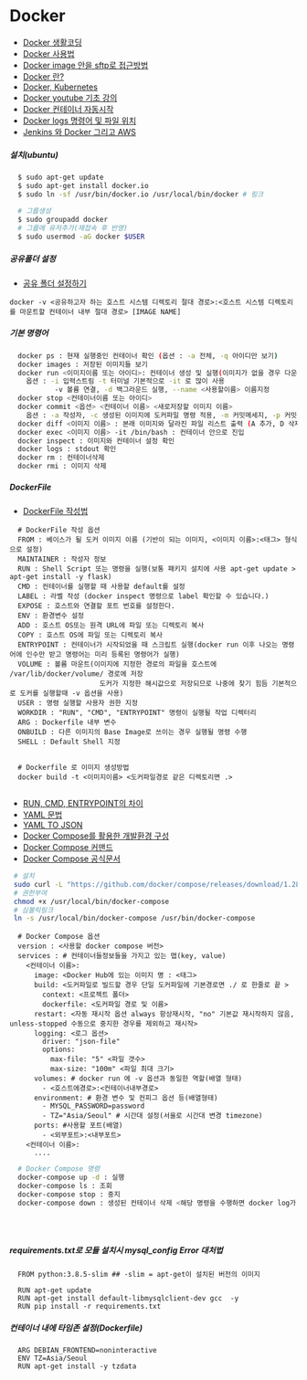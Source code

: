 # Docker
* [Docker 생활코딩](https://opentutorials.org/course/128/8657)
* [Docker 사용법](http://pyrasis.com/Docker/Docker-HOWTO)
* [Docker image 안을 sftp로 접근방법](https://m.blog.naver.com/PostView.nhn?blogId=alice_k106&logNo=220650722592&proxyReferer=https:%2F%2Fgeekcoders.tistory.com%2Fentry%2FDocker-Docker-%25EC%2584%25A4%25EC%25B9%2598%25EB%25B6%2580%25ED%2584%25B0-%25EA%25B8%25B0%25EB%25B3%25B8-%25EC%2582%25AC%25EC%259A%25A9)
* [Docker 란?](https://www.44bits.io/ko/post/easy-deploy-with-docker)
* [Docker, Kubernetes](https://medium.com/withj-kr/d-3eba3de2894e)
* [Docker youtube 기초 강의](https://www.youtube.com/watch?v=ePpiEy_C_jk&list=PLnIaYcDMsSczk-byS2iCDmQCfVU_KHWDk)
* [Docker 컨테이너 자동시작](https://help.iwinv.kr/manual/read.html?idx=572)
* [Docker logs 명령어 및 파일 위치](https://hoony-gunputer.tistory.com/entry/docker-%EC%BB%A8%ED%85%8C%EC%9D%B4%EB%84%88-log-%EB%82%A8%EA%B8%B0%EA%B8%B0)
* [Jenkins 와 Docker 그리고 AWS](https://pks2974.medium.com/jenkins-%EC%99%80-docker-%EA%B7%B8%EB%A6%AC%EA%B3%A0-aws-cli-%EC%82%BD%EC%A7%88%EA%B8%B0-%EC%A0%95%EB%A6%AC%ED%95%98%EA%B8%B0-e728986960e2)
##### 설치(ubuntu)
```bash
  $ sudo apt-get update
  $ sudo apt-get install docker.io
  $ sudo ln -sf /usr/bin/docker.io /usr/local/bin/docker # 링크
  
  # 그룹생성
  $ sudo groupadd docker
  # 그룹에 유저추가(재접속 후 반영)
  $ sudo usermod -aG docker $USER
```
##### 공유폴더 설정
* [공유 폴더 설정하기](https://tttsss77.tistory.com/161)
```
docker -v <공유하고자 하는 호스트 시스템 디렉토리 절대 경로>:<호스트 시스템 디렉토리를 마운트할 컨테이너 내부 절대 경로> [IMAGE NAME]
```

##### 기본 명령어
```bash
  docker ps : 현재 실행중인 컨테이너 확인 (옵션 : -a 전체, -q 아이디만 보기)
  docker images : 저장된 이미지들 보기
  docker run <이미지이름 또는 아이디>: 컨테이너 생성 및 실행(이미지가 없을 경우 다운로드까지 진행)
    옵션 : -i 입력스트림 -t 터미널 기본적으로 -it 로 많이 사용
           -v 볼륨 연결, -d 백그라운드 실행, --name <사용할이름> 이름지정
  docker stop <컨테이너이름 또는 아이디>
  docker commit <옵션> <컨테이너 이름> <새로저장할 이미지 이름>
    옵션 : -a 작성자, -c 생성된 이미지에 도커파일 명령 적용, -m 커밋메세지, -p 커밋중 컨테어니 일시 중지
  docker diff <이미지 이름> : 본래 이미지와 달라진 파일 리스트 출력 (A 추가, D 삭제, C 수정)
  docker exec <이미지 이름> -it /bin/bash : 컨테이너 안으로 진입
  docker inspect : 이미지와 컨테이너 설정 확인
  docker logs : stdout 확인
  docker rm : 컨테이너삭제
  docker rmi : 이미지 삭제
```
##### DockerFile
* [DockerFile 작성법](https://velog.io/@seheon99/Dockerfile-%EC%9E%91%EC%84%B1-%EB%B0%A9%EB%B2%95-12)

```
  # DockerFile 작성 옵션
  FROM : 베이스가 될 도커 이미지 이름 (기반이 되는 이미지, <이미지 이름>:<태그> 형식으로 설정)
  MAINTAINER : 작성자 정보
  RUN : Shell Script 또는 명령을 실행(보통 패키지 설치에 사용 apt-get update > apt-get install -y flask)
  CMD : 컨테이너를 실행할 때 사용할 default를 설정
  LABEL : 라벨 작성 (docker inspect 명령으로 label 확인할 수 있습니다.)
  EXPOSE : 호스트와 연결할 포트 번호를 설정한다.
  ENV : 환경변수 설정
  ADD : 호스트 OS또는 원격 URL에 파일 또는 디렉토리 복사
  COPY : 호스트 OS에 파일 또는 디렉토리 복사
  ENTRYPOINT : 컨테이너가 시작되었을 때 스크립트 실행(docker run 이후 나오는 명령어에 인수만 받고 명령어는 미리 등록된 명령어가 실행)
  VOLUME : 볼륨 마운트(이미지에 지정한 경로의 파일을 호스트에 /var/lib/docker/volume/ 경로에 저장 
                      도커가 지정한 해시값으로 저장되므로 나중에 찾기 힘듬 기본적으로 도커를 실행할때 -v 옵션을 사용)
  USER : 명령 실행할 사용자 권한 지정
  WORKDIR : "RUN", "CMD", "ENTRYPOINT" 명령이 실행될 작업 디렉터리
  ARG : Dockerfile 내부 변수
  ONBUILD : 다른 이미지의 Base Image로 쓰이는 경우 실행될 명령 수행
  SHELL : Default Shell 지정
  
  
  # Dockerfile 로 이미지 생성방법
  docker build -t <이미지이름> <도커파일경로 같은 디렉토리면 .>
  
```
* [RUN, CMD, ENTRYPOINT의 차이](https://nirsa.tistory.com/66)
* [YAML 문법](https://subicura.com/k8s/prepare/yaml.html#%E1%84%80%E1%85%B5%E1%84%87%E1%85%A9%E1%86%AB%E1%84%86%E1%85%AE%E1%86%AB%E1%84%87%E1%85%A5%E1%86%B8)
* [YAML TO JSON](https://onlineyamltools.com/convert-yaml-to-json)
* [Docker Compose를 활용한 개발환경 구성](https://www.44bits.io/ko/post/almost-perfect-development-environment-with-docker-and-docker-compose)
* [Docker Compose 커맨드](https://www.daleseo.com/docker-compose/)
* [Docker Compose 공식문서](https://docs.docker.com/compose/)
```bash
 # 설치
 sudo curl -L "https://github.com/docker/compose/releases/download/1.28.5/docker-compose-$(uname -s)-$(uname -m)" -o /usr/local/bin/docker-compose
 # 권한부여
 chmod +x /usr/local/bin/docker-compose
 # 심볼릭링크
 ln -s /usr/local/bin/docker-compose /usr/bin/docker-compose
```
```
  # Docker Compose 옵션
  version : <사용할 docker compose 버전>
  services : # 컨테이너들정보들을 가지고 있는 맵(key, value)
    <컨테이너 이름>:
      image: <Docker Hub에 있는 이미지 명 : <태그>
      build: <도커파일로 빌드할 경우 단일 도커파일에 기본경로면 ./ 로 한줄로 끝 >
        context: <프로젝트 폴더>
        dockerfile: <도커파일 경로 및 이름>
      restart: <자동 재시작 옵션 always 항상재시작, "no" 기본값 재시작하지 않음, unless-stopped 수동으로 중지한 경우를 제외하고 재시작>
      logging: <로그 옵션>
        driver: "json-file"
        options:
          max-file: "5" <파일 갯수>
          max-size: "100m" <파일 최대 크기>
      volumes: # docker run 에 -v 옵션과 동일한 역할(배열 형태)
        - <호스트에경로>:<컨테이너내부경로>
      environment: # 환경 변수 및 컨피그 옵션 등(배열형태)
        - MYSQL_PASSWORD=password
        - TZ="Asia/Seoul" # 시간대 설정(서울로 시간대 변경 timezone)
      ports: #사용할 포트(배열)
        - <외부포트>:<내부포트>
    <컨테이너 이름>:
      ....
```  
  
```bash  
  # Docker Compose 명령
  docker-compose up -d : 실행
  docker-compose ls : 조회
  docker-compose stop : 중지
  docker-compose down : 생성된 컨테이너 삭제 <해당 명령을 수행하면 docker log가 다 삭제됨>
      
  
            
```
##### requirements.txt로 모듈 설치시 mysql_config Error 대처법
```
  FROM python:3.8.5-slim ## -slim = apt-get이 설치된 버전의 이미지
  
  RUN apt-get update
  RUN apt-get install default-libmysqlclient-dev gcc  -y
  RUN pip install -r requirements.txt
```
##### 컨테이너 내에 타임존 설정(Dockerfile)
```
  ARG DEBIAN_FRONTEND=noninteractive
  ENV TZ=Asia/Seoul
  RUN apt-get install -y tzdata
```
